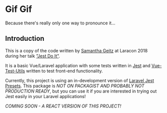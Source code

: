 # Gif Gif

Because there's really only one way to pronounce it...

## Introduction

This is a copy of the code written by [Samantha Geitz](https://twitter.com/samanthageitz) at Laracon 2018 during her talk ["Jest Do It"](https://www.youtube.com/watch?v=AxlqFgY0BGY).

It is a basic Vue/Laravel application with some tests written in [Jest](https://jestjs.io/) and [Vue-Test-Utils](https://vue-test-utils.vuejs.org/) written to test front-end functionality.

Currently, this project is using an in-development version of [Laravel Jest Presets](https://github.com/tightenco/laravel-preset-jest/). This package is *NOT ON PACKAGIST AND PROBABLY NOT PRODUCTION READY*, but you can use it if you are interested in trying out Jest easily in your Laravel applications! 

*COMING SOON - A REACT VERSION OF THIS PROJECT!*
